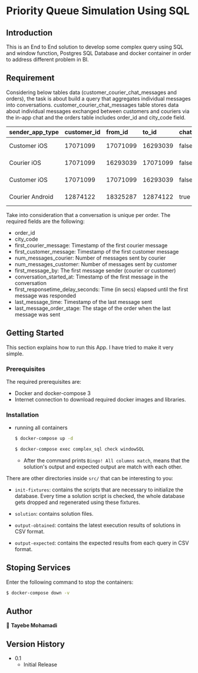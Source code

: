 
#  Priority Queue Simulation Using SQL

## Introduction

This is an End to End solution to develop some complex query using SQL and window function, Postgres SQL Database and docker container in order to address different problem in BI.


## Requirement

Considering below tables data (customer_courier_chat_messages and orders), the task is about build a query that aggregates individual messages into conversations. customer_courier_chat_messages table stores data about individual messages exchanged between customers and couriers via the in-app chat and
the orders table includes order_id and city_code field.

|sender_app_type|customer_id|from_id|to_id|chat_started_by_msg|order_id|order_stage|courier_id|msg_sent_time|
|:----|:----|:----|:----|:----|:----|:----|:----|:----|
|Customer iOS|17071099|17071099|16293039|false|59528555|PICKING_UP|16293039|2019-08-19T08:01:47.000Z|
|Courier iOS|17071099|16293039|17071099|false|59528555|ARRIVING|16293039|2019-08-19T08:01:04.000Z|
|Customer iOS|17071099|17071099|16293039|false|59528555|PICKING_UP|16293039|2019-08-19T08:00:04.000Z|
|Courier Android|12874122|18325287|12874122|true|59528038|ADDRESS_DELIVERY|18325287|2019-08-19T07:59:33.000Z|


Take into consideration that a conversation is unique per order. The required fields are the following:
* order_id
* city_code
* first_courier_message: Timestamp of the first courier message
* first_customer_message: Timestamp of the first customer message
* num_messages_courier: Number of messages sent by courier
* num_messages_customer: Number of messages sent by customer
* first_message_by: The first message sender (courier or customer)
* conversation_started_at: Timestamp of the first message in the conversation
* first_responsetime_delay_seconds: Time (in secs) elapsed until the first message was responded
* last_message_time: Timestamp of the last message sent
* last_message_order_stage: The stage of the order when the last message was sent




## Getting Started

This section explains how to run this App. I have tried to make it very simple. 

### Prerequisites
The required prerequisites are:

* Docker and docker-compose 3
* Internet connection to download required docker images and libraries.

### Installation

* running all containers
   ```sh
   $ docker-compose up -d
   ```
    ```sh
   $ docker-compose exec complex_sql check windowSQL
   ```

  * After the command prints `Bingo! All columns match`, means that the solution's output and expected output are match with each other.

There are other directories inside `src/` that can be interesting to you:

* `init-fixtures`: contains the scripts that are necessary to initialize the
  database. Every time a solution script is checked, the whole database gets
  dropped and regenerated using these fixtures.

* `solution`: contains solution files.

* `output-obtained`: contains the latest execution results of solutions in
  CSV format.

* `output-expected`: contains the expected results from each query in CSV
  format.


## Stoping Services
Enter the following command to stop the containers:

```bash
$ docker-compose down -v
```

## Author

👤 **Tayebe Mohamadi**

## Version History
* 0.1
    * Initial Release
